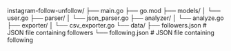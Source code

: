 instagram-follow-unfollow/
├── main.go
├── go.mod
├── models/
│   └── user.go
├── parser/
│   └── json_parser.go
├── analyzer/
│   └── analyze.go
├── exporter/
│   └── csv_exporter.go
└── data/
    ├── followers.json   # JSON file containing followers
    └── following.json   # JSON file containing following
